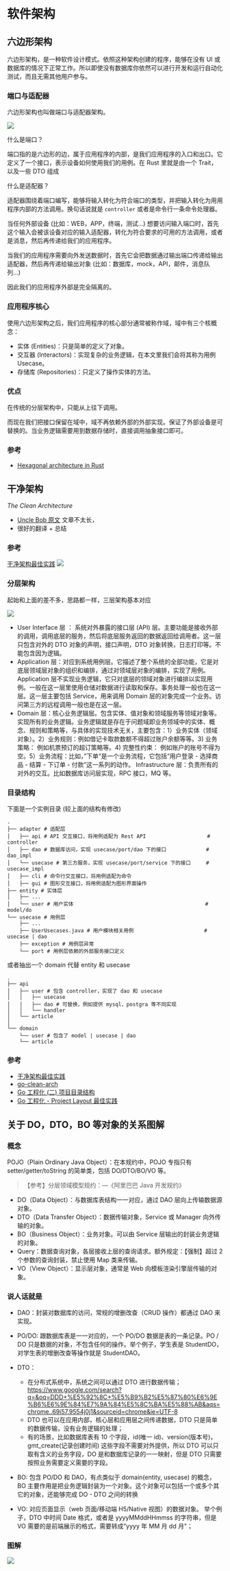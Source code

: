 # 软件架构

## 六边形架构

六边形架构，是一种软件设计模式。依照这种架构创建的程序，能够在没有 UI
或数据库的情况下正常工作。所以即使没有数据库你依然可以进行开发和运行自动化测试，而且无需其他用户参与。

### 端口与适配器

六边形架构也叫做端口与适配器架构。

![](https://alistair.cockburn.us/wp-content/uploads/2018/02/Hexagonal-architecture-complex-example.gif)

什么是端口？

端口指的是六边形的边，属于应用程序的内部，是我们应用程序的入口和出口。它定义了一个接口，表示设备如何使用我们的用例。在 Rust 里就是由一个
Trait，以及一些 DTO 组成

什么是适配器？

适配器围绕着端口编写，能够将输入转化为符合端口的类型，并把输入转化为用用程序内部的方法调用。换句话说就是 `controller` 或者是命令行一条命令处理器。

当任何外部设备 (比如：WEB，APP，终端，测试...)
想要访问输入端口时，首先这个输入会被该设备对应的输入适配器，转化为符合要求的可用的方法调用，或者是消息，然后再传递给我们的应用程序。

当我们的应用程序需要向外发送数据时，首先它会把数据通过输出端口传递给输出适配器，然后再传递给输出对象 (比如：数据库，mock，API，邮件，消息队列...)

因此我们的应用程序外部是完全隔离的。

### 应用程序核心

使用六边形架构之后，我们应用程序的核心部分通常被称作域，域中有三个核概念：

- 实体 (Entities)：只是简单的定义了对象。
- 交互器 (Interactors)：实现复杂的业务逻辑，在本文里我们会将其称为用例 Usecase。
- 存储库 (Repositories)：只定义了操作实体的方法。

### 优点

在传统的分层架构中，只能从上往下调用。

而现在我们把接口保留在域中，域不再依赖外部的外部实现。保证了外部设备是可替换的。当业务逻辑需要用到数据存储时，直接调用抽象接口即可。

### 参考

- [Hexagonal architecture in Rust](https://alexis-lozano.com/hexagonal-architecture-in-rust-1/)

## 干净架构

_The Clean Architecture_

- [Uncle Bob 原文](https://blog.cleancoder.com/uncle-bob/2012/08/13/the-clean-architecture.html)
  文章不太长，
- 很好的翻译 + 总结

### 参考

[干净架构最佳实践](https://blog.jaggerwang.net/clean-architecture-in-practice/)
![](https://trdthg-img-for-md-1306147581.cos.ap-beijing.myqcloud.com/img/202202061150405.png)

### 分层架构

起始和上面的差不多，思路都一样，三层架构基本对应

![](https://trdthg-img-for-md-1306147581.cos.ap-beijing.myqcloud.com/img/202202061222034.png)

- User Interface 层 ：
  系统对外暴露的接口层 (API) 层。主要功能是接收外部的调用，调用底层的服务，然后将底层服务返回的数据返回给调用者。这一层只包含对外的 DTO 对象的声明，接口声明，DTO 对象转换，日志打印等。不能包含因为逻辑。
- Application 层：对应到系统用例层。它描述了整个系统的全部功能，它是对底层领域层对象的组织和编排，通过对领域层对象的编排，实现了用例。Application 层不实现业务逻辑，它只对底层的领域对象进行编排以实现用例。一般在这一层里使用仓储对数据进行读取和保存。事务处理一般也在这一层。这一层主要包括 Service，用来调用 Domain 层的对象完成一个业务。访问第三方的远程调用一般也是在这一层。
- Domain 层：核心业务逻辑层。包含实体、值对象和领域服务等领域对象等。实现所有的业务逻辑。业务逻辑就是存在于问题域即业务领域中的实体、概念、规则和策略等，与具体的实现技术无关，主要包含：1）业务实体（领域对象）。2）业务规则：例如借记卡取款数额不得超过账户余额等等。3) 业务策略：
  例如机票预订的超订策略等。4) 完整性约束：
  例如账户的账号不得为空。5）业务流程：比如，”下单“是一个业务流程，它包括“用户登录 - 选择商品 - 结算 - 下订单 - 付款”这一系列的动作。
  Infrastructure 层：负责所有的对外的交互。比如数据库访问层实现，RPC 接口，MQ 等。

### 目录结构

下面是一个实例目录 (较上面的结构有修改)

```
.
├── adapter # 适配层
│   ├── api # API 交互接口，将用例适配为 Rest API                    # controller
│   ├── dao # 数据库访问，实现 usecase/port/dao 下的接口             # dao_impl
│   └── usecase # 第三方服务，实现 usecase/port/service 下的接口     # usecase_impl
│   ├── cli # 命令行交互接口，将用例适配为命令
│   ├── gui # 图形交互接口，将用例适配为图形界面操作
├── entity # 实体层
│   ├── ...
│   └── user # 用户实体                                           # model/do
└── usecase # 用例层
    ├── ...
    ├── UserUsecases.java # 用户模块相关用例                       # usecase | dao
    ├── exception # 用例层异常
    └── port # 用例层依赖的外部服务接口定义
```

或者抽出一个 domain 代替 entity 和 usecase

```
.
├── api
│   ├── user # 包含 controller，实现了 dao 和 usecase
│   │   ├── usecase
│   │   ├── dao # 可替换，例如提供 mysql，postgra 等不同实现
│   │   └── handler
│   └── article
│
└── domain
    └── user # 包含了 model | usecase | dao
    └── article
```

### 参考

- [干净架构最佳实践](https://blog.jaggerwang.net/clean-architecture-in-practice/)
- [go-clean-arch](https://github.com/bxcodec/go-clean-arch)
- [Go 工程化 (二) 项目目录结构](https://lailin.xyz/post/go-training-week4-project-layout.html)
- [Go 工程化 - Project Layout 最佳实践](https://go-kratos.dev/blog/go-project-layout/)

## 关于 DO，DTO，BO 等对象的关系图解

### 概念

POJO（Plain Ordinary Java Object）：在本规约中，POJO 专指只有 setter/getter/toString 的简单类，包括
DO/DTO/BO/VO 等。

>【参考】分层领域模型规约：—《阿里巴巴 Java 开发规约》

- DO（Data Object）：与数据库表结构一一对应，通过 DAO 层向上传输数据源对象。
- DTO（Data Transfer Object）：数据传输对象，Service 或 Manager 向外传输的对象。
- BO（Business Object）：业务对象。可以由 Service 层输出的封装业务逻辑的对象。
- Query：数据查询对象，各层接收上层的查询请求。额外规定：【强制】超过 2 个参数的查询封装，禁止使用 Map 类来传输。
- VO（View Object）：显示层对象，通常是 Web 向模板渲染引擎层传输的对象。

### 说人话就是

- DAO：封装对数据库的访问，常规的增删改查（CRUD 操作）都通过 DAO 来实现。

- PO/DO: 跟数据库表是一一对应的，一个 PO/DO 数据是表的一条记录。PO / DO 只是数据的对象，不包含任何的操作。举个例子，学生表是
  StudentDO，对学生表的增删改查等操作就是 StudentDAO。

- DTO：
  - 在分布式系统中，系统之间可以通过 DTO
    进行数据传输；https://www.google.com/search?q=&oq=DDD+%E5%92%8C+%E5%B9%B2%E5%87%80%E6%9E%B6%E6%9E%84%E7%9A%84%E5%8C%BA%E5%88%AB&aqs=chrome..69i57.9554j0j1&sourceid=chrome&ie=UTF-8
  - DTO 也可以在应用内部，核心层和应用层之间传递数据，DTO 只是简单的数据传输，没有业务逻辑的处理；
  - 有的场景，比如数据库表有 10 个字段，id(唯一 id)、version(版本号)，gmt_create(记录创建时间) 这些字段不需要对外提供，所以
    DTO 可以只取有含义的业务字段，DO 是和数据库记录的一一映射，但是 DTO 只需要按照业务需要定义需要的字段。

- BO: 包含 PO/DO 和 DAO，有点类似于 domain(entity, usecase) 的概念，BO
  主要作用是把业务逻辑封装为一个对象。这个对象可以包括一个或多个其它的对象，还能够完成 DO - DTO 之间的转换

- VO: 对应页面显示（web 页面/移动端 H5/Native 视图）的数据对象。 举个例子，DTO 中时间 Date 格式，或者是
  yyyyMMddHHmmss 的字符串，但是 VO 需要的是前端展示的格式，需要转成”yyyy 年 MM 月 dd 月"；

### 图解

![](https://trdthg-img-for-md-1306147581.cos.ap-beijing.myqcloud.com/img/202202061126981.png)
